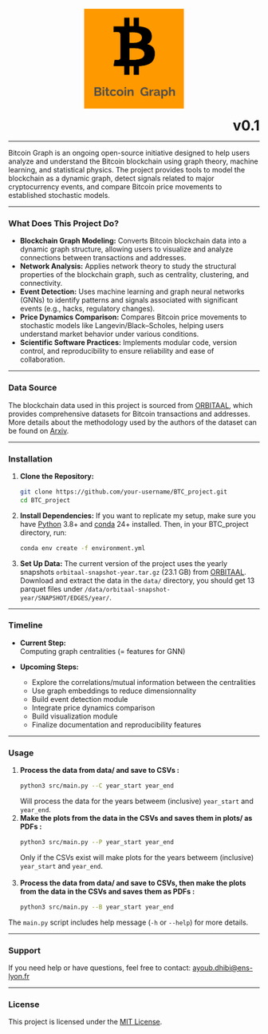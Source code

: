 <p align="center">
    <img src="images/logo.png" alt="BTC Project Logo" width="200" height="200">
</p>
<p align="right"><b style="font-size:2em;">v0.1</b></p>

---

Bitcoin Graph is an ongoing open-source initiative designed to help users analyze and understand the Bitcoin blockchain using graph theory, machine learning, and statistical physics. The project provides tools to model the blockchain as a dynamic graph, detect signals related to major cryptocurrency events, and compare Bitcoin price movements to established stochastic models.

---

### What Does This Project Do?

- **Blockchain Graph Modeling:** Converts Bitcoin blockchain data into a dynamic graph structure, allowing users to visualize and analyze connections between transactions and addresses.
- **Network Analysis:** Applies network theory to study the structural properties of the blockchain graph, such as centrality, clustering, and connectivity.
- **Event Detection:** Uses machine learning and graph neural networks (GNNs) to identify patterns and signals associated with significant events (e.g., hacks, regulatory changes).
- **Price Dynamics Comparison:** Compares Bitcoin price movements to stochastic models like Langevin/Black–Scholes, helping users understand market behavior under various conditions.
- **Scientific Software Practices:** Implements modular code, version control, and reproducibility to ensure reliability and ease of collaboration.

---

### Data Source

The blockchain data used in this project is sourced from [ORBITAAL](https://zenodo.org/records/12581515), which provides comprehensive datasets for Bitcoin transactions and addresses. More details about the methodology used by the authors of the dataset can be found on [Arxiv](https://arxiv.org/html/2408.14147v1).
 
---

### Installation

1. **Clone the Repository:**
    ```bash
    git clone https://github.com/your-username/BTC_project.git
    cd BTC_project
    ```

2. **Install Dependencies:**
    If you want to replicate my setup, make sure you have [Python](https://www.python.org/) 3.8+ and [conda](https://docs.conda.io/projects/conda/en/stable/index.html) 24+ installed. Then, in your BTC_project directory, run:
    ```bash
    conda env create -f environment.yml
    ```

3. **Set Up Data:**
    The current version of the project uses the yearly snapshots `orbitaal-snapshot-year.tar.gz` (23.1 GB) from [ORBITAAL](https://zenodo.org/records/12581515). Download and extract the data in the `data/` directory, you should get 13 parquet files under `/data/orbitaal-snapshot-year/SNAPSHOT/EDGES/year/`.
    

---

### Timeline

- **Current Step:**  
    Computing graph centralities (= features for GNN)

- **Upcoming Steps:**  
    - Explore the correlations/mutual information between the centralities
    - Use graph embeddings to reduce dimensionnality
    - Build event detection module
    - Integrate price dynamics comparison
    - Build visualization module
    - Finalize documentation and reproducibility features  
---

### Usage

1. **Process the data from data/ and save to CSVs :**
    ```bash
    python3 src/main.py --C year_start year_end
    ```  
    Will process the data for the years betweem (inclusive) `year_start` and `year_end`.
    <br>
2. **Make the plots from the data in the CSVs and saves them in plots/ as PDFs :**
    ```bash
    python3 src/main.py --P year_start year_end
    ```   
    Only if the CSVs exist will make plots for the years betweem (inclusive) `year_start` and `year_end`.  
    <br>
3. **Process the data from data/ and save to CSVs, then make the plots from the data in the CSVs and saves them as PDFs :**
    ```bash
    python3 src/main.py --B year_start year_end
    ```
The `main.py` script includes help message (`-h` or `--help`) for more details.

---

### Support

If you need help or have questions, feel free to contact: [ayoub.dhibi@ens-lyon.fr](mailto:ayoub.dhibi@ens-lyon.fr)

---

### License

This project is licensed under the [MIT License](https://choosealicense.com/licenses/mit/).
